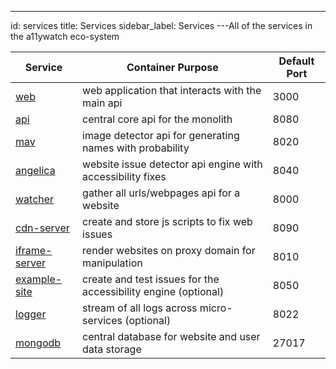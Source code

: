 ---

id: services
title: Services
sidebar_label: Services
---All of the services in the a11ywatch eco-system

| Service                              | Container Purpose                                              | Default Port |
| ------------------------------------ | -------------------------------------------------------------- | ------------ |
| [web](/docs/web)                     | web application that interacts with the main api               | 3000         |
| [api](/docs/api)                     | central core api for the monolith                              | 8080         |
| [mav](/docs/mav)                     | image detector api for generating names with probability       | 8020         |
| [angelica](/docs/angelica)           | website issue detector api engine with accessibility fixes     | 8040         |
| [watcher](/docs/watcher)             | gather all urls/webpages api for a website                     | 8000         |
| [cdn-server](/docs/cdn-server)       | create and store js scripts to fix web issues                  | 8090         |
| [iframe-server](/docs/iframe-server) | render websites on proxy domain for manipulation               | 8010         |
| [example-site](/docs/example-site)   | create and test issues for the accessibility engine (optional) | 8050         |
| [logger](/docs/logger)               | stream of all logs across micro-services (optional)            | 8022         |
| [mongodb](https://www.mongodb.com/)  | central database for website and user data storage             | 27017        |
